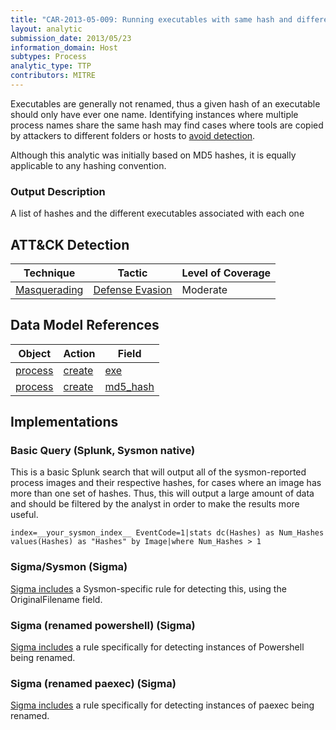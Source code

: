 ```yaml
---
title: "CAR-2013-05-009: Running executables with same hash and different names"
layout: analytic
submission_date: 2013/05/23
information_domain: Host
subtypes: Process
analytic_type: TTP
contributors: MITRE
---
```


Executables are generally not renamed, thus a given hash of an executable should only have ever one name. Identifying instances where multiple process names share the same hash may find cases where tools are copied by attackers to different folders or hosts to [avoid detection](https://attack.mitre.org/tactics/TA0005).

Although this analytic was initially based on MD5 hashes, it is equally applicable to any hashing convention.

### Output Description

A list of hashes and the different executables associated with each one

## ATT&CK Detection

|Technique |Tactic |Level of Coverage |
|---|---|---|
|[Masquerading](https://attack.mitre.org/techniques/T1036/)|[Defense Evasion](https://attack.mitre.org/tactics/TA0005/)|Moderate|

## Data Model References

|Object|Action|Field|
|---|---|---|
|[process](/data_model/process) | [create](/data_model/process#create) | [exe](/data_model/process#exe) |
|[process](/data_model/process) | [create](/data_model/process#create) | [md5_hash](/data_model/process#md5_hash) |


## Implementations

### Basic Query (Splunk, Sysmon native)


This is a basic Splunk search that will output all of the sysmon-reported process images and their respective hashes, for cases where an image has more than one set of hashes. Thus, this will output a large amount of data and should be filtered by the analyst in order to make the results more useful.


```
index=__your_sysmon_index__ EventCode=1|stats dc(Hashes) as Num_Hashes values(Hashes) as "Hashes" by Image|where Num_Hashes > 1
```


### Sigma/Sysmon (Sigma)


[Sigma includes](https://github.com/Neo23x0/sigma/blob/master/rules/windows/process_creation/win_renamed_binary.yml) a Sysmon-specific rule for detecting this, using the OriginalFilename field.



### Sigma (renamed powershell) (Sigma)


[Sigma includes](https://github.com/Neo23x0/sigma/blob/master/rules/windows/process_creation/win_powershell_renamed_ps.yml) a rule specifically for detecting instances of Powershell being renamed.



### Sigma (renamed paexec) (Sigma)


[Sigma includes](https://github.com/Neo23x0/sigma/blob/master/rules/windows/process_creation/win_renamed_paexec.yml) a rule specifically for detecting instances of paexec being renamed.



